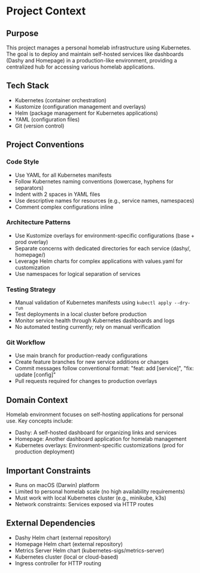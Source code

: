 # Project Context

## Purpose
This project manages a personal homelab infrastructure using Kubernetes. The goal is to deploy and maintain self-hosted services like dashboards (Dashy and Homepage) in a production-like environment, providing a centralized hub for accessing various homelab applications.

## Tech Stack
- Kubernetes (container orchestration)
- Kustomize (configuration management and overlays)
- Helm (package management for Kubernetes applications)
- YAML (configuration files)
- Git (version control)

## Project Conventions

### Code Style
- Use YAML for all Kubernetes manifests
- Follow Kubernetes naming conventions (lowercase, hyphens for separators)
- Indent with 2 spaces in YAML files
- Use descriptive names for resources (e.g., service names, namespaces)
- Comment complex configurations inline

### Architecture Patterns
- Use Kustomize overlays for environment-specific configurations (base + prod overlay)
- Separate concerns with dedicated directories for each service (dashy/, homepage/)
- Leverage Helm charts for complex applications with values.yaml for customization
- Use namespaces for logical separation of services

### Testing Strategy
- Manual validation of Kubernetes manifests using `kubectl apply --dry-run`
- Test deployments in a local cluster before production
- Monitor service health through Kubernetes dashboards and logs
- No automated testing currently; rely on manual verification

### Git Workflow
- Use main branch for production-ready configurations
- Create feature branches for new service additions or changes
- Commit messages follow conventional format: "feat: add [service]", "fix: update [config]"
- Pull requests required for changes to production overlays

## Domain Context
Homelab environment focuses on self-hosting applications for personal use. Key concepts include:
- Dashy: A self-hosted dashboard for organizing links and services
- Homepage: Another dashboard application for homelab management
- Kubernetes overlays: Environment-specific customizations (prod for production deployment)

## Important Constraints
- Runs on macOS (Darwin) platform
- Limited to personal homelab scale (no high availability requirements)
- Must work with local Kubernetes cluster (e.g., minikube, k3s)
- Network constraints: Services exposed via HTTP routes

## External Dependencies
- Dashy Helm chart (external repository)
- Homepage Helm chart (external repository)
- Metrics Server Helm chart (kubernetes-sigs/metrics-server)
- Kubernetes cluster (local or cloud-based)
- Ingress controller for HTTP routing
